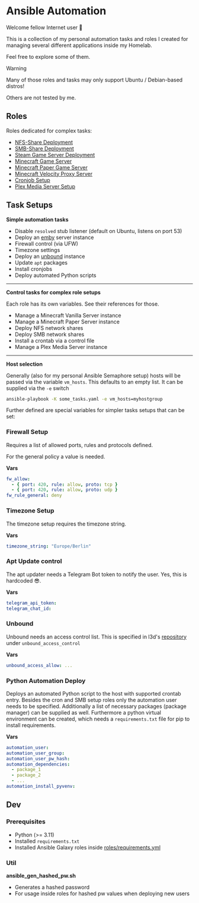 # Ansible Automation

Welcome fellow Internet user 👋

This is a collection of my personal automation tasks and roles I created
for managing several different applications inside my Homelab.

Feel free to explore some of them.

> [!WARNING]
> Many of those roles and tasks may only support Ubuntu / Debian-based distros!
> 
> Others are not tested by me.

## Roles

Roles dedicated for complex tasks:

- [NFS-Share Deployment](nfs_setup/README.md)
- [SMB-Share Deployment](smb_setup/README.md)
- [Steam Game Server Deployment](steam_server/README.md)
- [Minecraft Game Server](mc_vanilla/README.md)
- [Minecraft Paper Game Server](mc_paper/README.md)
- [Minecraft Velocity Proxy Server](mc_velocity/README.md)
- [Cronjob Setup](cron_job/README.md)
- [Plex Media Server Setup](plex_setup/README.md)

## Task Setups

**Simple automation tasks**

- Disable `resolved` stub listener (default on Ubuntu, listens on port 53)
- Deploy an [emby](https://emby.media/) server instance
- Firewall control (via UFW)
- Timezone settings
- Deploy an [unbound](https://www.nlnetlabs.nl/projects/unbound/about/) instance
- Update `apt` packages
- Install cronjobs
- Deploy automated Python scripts

---

**Control tasks for complex role setups**

Each role has its own variables. See their references for those.

- Manage a Minecraft Vanilla Server instance
- Manage a Minecraft Paper Server instance
- Deploy NFS network shares
- Deploy SMB network shares
- Install a crontab via a control file
- Manage a Plex Media Server instance

---

**Host selection**

Generally (also for my personal Ansible Semaphore setup) hosts will be passed
via the variable `vm_hosts`. This defaults to an empty list. It can be supplied
via the `-e` switch
```bash
ansible-playbook -K some_tasks.yaml -e vm_hosts=myhostgroup
```

Further defined are special variables for simpler tasks setups that can be set:

### Firewall Setup
Requires a list of allowed ports, rules and protocols defined.

For the general policy a value is needed.

**Vars**
```yaml
fw_allow:
  - { port: 420, rule: allow, proto: tcp }
  - { port: 420, rule: allow, proto: udp }
fw_rule_general: deny
```

### Timezone Setup
The timezone setup requires the timezone string.

**Vars**
```yaml
timezone_string: "Europe/Berlin"
```

### Apt Update control
The apt updater needs a Telegram Bot token to notify the user. Yes, this is
hardcoded 😎.

**Vars**
```yaml
telegram_api_token:
telegram_chat_id: 
```

### Unbound
Unbound needs an access control list. This is specified in l3d's
[repository](https://github.com/roles-ansible/ansible_role_unbound) under
`unbound_access_control`

**Vars**
```yaml
unbound_access_allow: ...
```

### Python Automation Deploy
Deploys an automated Python script to the host with supported crontab entry.
Besides the cron and SMB setup roles only the automation user needs to be
specified. Additionally a list of necessary packages (package manager) can
be supplied as well. Furthermore a python virtual environment can be created,
which needs a `requirements.txt` file for pip to install requirements.

**Vars**
```yaml
automation_user:
automation_user_group:
automation_user_pw_hash:
automation_dependencies:
  - package_1
  - package_2
  - ...
automation_install_pyvenv:
```

## Dev
### Prerequisites
- Python (>= 3.11)
- Installed `requirements.txt`
- Installed Ansible Galaxy roles inside [roles/requirements.yml](roles/requirements.yml)

### Util
**ansible_gen_hashed_pw.sh**

- Generates a hashed password
- For usage inside roles for hashed pw values when deploying new users

